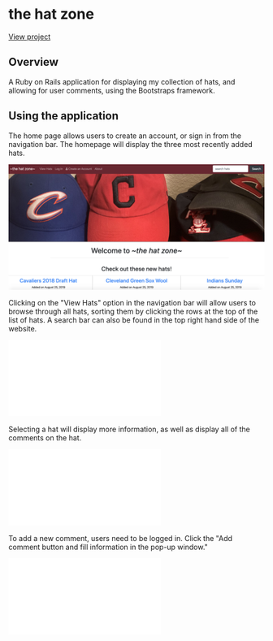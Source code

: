 # the hat zone

[View project](https://the-hat-zone.herokuapp.com)

## Overview

A Ruby on Rails application for displaying my collection of hats, and allowing for user comments, using the Bootstraps framework.

## Using the application

The home page allows users to create an account, or sign in from the navigation bar. The homepage will display the three most recently added hats.

![Homepage](/readme_images/homepage.png)

Clicking on the "View Hats" option in the navigation bar will allow users to browse through all hats, sorting them by clicking the rows at the top of the list of hats.  A search bar can also be found in the top right hand side of the website.

![Index page](/readme_images/index.html)

Selecting a hat will display more information, as well as display all of the comments on the hat.

![Show page](/readme_images/show.html)

To add a new comment, users need to be logged in.  Click the "Add comment button and fill information in the pop-up window."

![Adding a comment](/readme_images/comment.html)